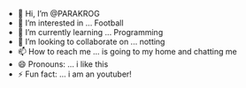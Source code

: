- 👋 Hi, I’m @PARAKROG
- 👀 I’m interested in ... Football
- 🌱 I’m currently learning ...   Programming
- 💞️ I’m looking to collaborate on ... notting
- 📫 How to reach me ... is going to my home and chatting me
- 😄 Pronouns: ...  i like this
- ⚡ Fun fact: ... i am an youtuber!

<!---
PARAKROG/PARAKROG is a ✨ special ✨ repository because its `README.md` (this file) appears on your GitHub profile.
You can click the Preview link to take a look at your changes.
--->
